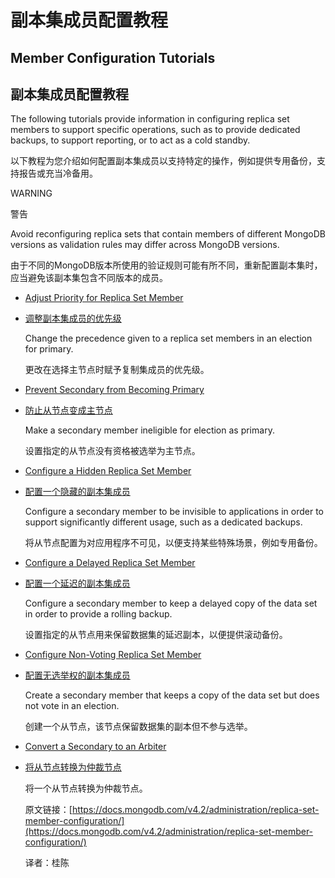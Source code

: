 # 副本集成员配置教程

## Member Configuration Tutorials

## 副本集成员配置教程

The following tutorials provide information in configuring replica set members to support specific operations, such as to provide dedicated backups, to support reporting, or to act as a cold standby.

以下教程为您介绍如何配置副本集成员以支持特定的操作，例如提供专用备份，支持报告或充当冷备用。

WARNING

警告

Avoid reconfiguring replica sets that contain members of different MongoDB versions as validation rules may differ across MongoDB versions.

由于不同的MongoDB版本所使用的验证规则可能有所不同，重新配置副本集时，应当避免该副本集包含不同版本的成员。

* [Adjust Priority for Replica Set Member](https://docs.mongodb.com/v4.2/tutorial/adjust-replica-set-member-priority/)
* [调整副本集成员的优先级](https://docs.mongodb.com/v4.2/tutorial/adjust-replica-set-member-priority/)

  Change the precedence given to a replica set members in an election for primary.

  更改在选择主节点时赋予复制集成员的优先级。

* [Prevent Secondary from Becoming Primary](https://docs.mongodb.com/v4.2/tutorial/configure-secondary-only-replica-set-member/)
* [防止从节点变成主节点](https://docs.mongodb.com/v4.2/tutorial/configure-secondary-only-replica-set-member/)

  Make a secondary member ineligible for election as primary.

  设置指定的从节点没有资格被选举为主节点。

* [Configure a Hidden Replica Set Member](https://docs.mongodb.com/v4.2/tutorial/configure-a-hidden-replica-set-member/)
* [配置一个隐藏的副本集成员](https://docs.mongodb.com/v4.2/tutorial/configure-a-hidden-replica-set-member/)

  Configure a secondary member to be invisible to applications in order to support significantly different usage, such as a dedicated backups.

  将从节点配置为对应用程序不可见，以便支持某些特殊场景，例如专用备份。

* [Configure a Delayed Replica Set Member](https://docs.mongodb.com/v4.2/tutorial/configure-a-delayed-replica-set-member/)
* [配置一个延迟的副本集成员](https://docs.mongodb.com/v4.2/tutorial/configure-a-delayed-replica-set-member/)

  Configure a secondary member to keep a delayed copy of the data set in order to provide a rolling backup.

  设置指定的从节点用来保留数据集的延迟副本，以便提供滚动备份。

* [Configure Non-Voting Replica Set Member](https://docs.mongodb.com/v4.2/tutorial/configure-a-non-voting-replica-set-member/)
* [配置无选举权的副本集成员](https://docs.mongodb.com/v4.2/tutorial/configure-a-non-voting-replica-set-member/)

  Create a secondary member that keeps a copy of the data set but does not vote in an election.

  创建一个从节点，该节点保留数据集的副本但不参与选举。

* [Convert a Secondary to an Arbiter](https://docs.mongodb.com/v4.2/tutorial/convert-secondary-into-arbiter/)
* [将从节点转换为仲裁节点](https://docs.mongodb.com/v4.2/tutorial/convert-secondary-into-arbiter/)

  将一个从节点转换为仲裁节点。

  原文链接：[https://docs.mongodb.com/v4.2/administration/replica-set-member-configuration/](https://docs.mongodb.com/v4.2/administration/replica-set-member-configuration/)

  译者：桂陈

